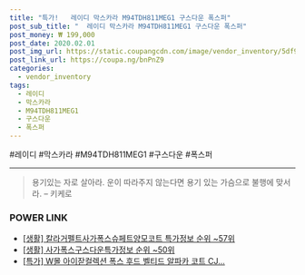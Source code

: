 ```yaml
--- 
title: "특가!   레이디 막스카라 M94TDH811MEG1 구스다운 폭스퍼" 
post_sub_title: "  레이디 막스카라 M94TDH811MEG1 구스다운 폭스퍼" 
post_money: ₩ 199,000 
post_date: 2020.02.01 
post_img_url: https://static.coupangcdn.com/image/vendor_inventory/5df9/a8eac8413906fab1f898b7f82b59554bb9fa026f9ef1c2fb70ad7a401630.jpg 
post_link_url: https://coupa.ng/bnPnZ9 
categories: 
  - vendor_inventory 
tags: 
  - 레이디 
  - 막스카라 
  - M94TDH811MEG1 
  - 구스다운 
  - 폭스퍼 
--- 
```

  #레이디 #막스카라 #M94TDH811MEG1 #구스다운 #폭스퍼 
<hr> 

> 용기있는 자로 살아라. 운이 따라주지 않는다면 용기 있는 가슴으로 불행에 맞서라. – 키케로 


### POWER LINK

* <a href="https://blog.naver.com/sakai111/221778433359" target="_blank"> [생활] 칼라거펠트사가폭스슈페트양모코트 특가정보 순위 ~57위</a>
* <a href="https://blog.naver.com/fasyy4321/221773494304" target="_blank"> [생활] 사가폭스구스다운특가정보 순위 ~50위</a>
* <a href="https://blog.naver.com/sakai111/221789394938" target="_blank">[특가] W몰 아이잗컬렉션 폭스 후드 벨티드 알파카 코트 CJ...</a>

